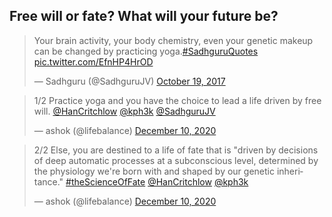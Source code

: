<!-- title: Your Future and Yoga -->

## Free will or fate? What will your future be?

<blockquote class="twitter-tweet"><p lang="en" dir="ltr">Your brain activity, your body chemistry, even your genetic makeup can be changed by practicing yoga.<a href="https://twitter.com/hashtag/SadhguruQuotes?src=hash&amp;ref_src=twsrc%5Etfw">#SadhguruQuotes</a> <a href="https://t.co/EfnHP4HrOD">pic.twitter.com/EfnHP4HrOD</a></p>&mdash; Sadhguru (@SadhguruJV) <a href="https://twitter.com/SadhguruJV/status/920843219809783808?ref_src=twsrc%5Etfw">October 19, 2017</a></blockquote> <script async src="https://platform.twitter.com/widgets.js" charset="utf-8"></script>

<blockquote class="twitter-tweet"><p lang="en" dir="ltr">1/2 Practice yoga and you have the choice to lead a life driven by free will. <a href="https://twitter.com/HanCritchlow?ref_src=twsrc%5Etfw">@HanCritchlow</a> <a href="https://twitter.com/kph3k?ref_src=twsrc%5Etfw">@kph3k</a> <a href="https://twitter.com/SadhguruJV?ref_src=twsrc%5Etfw">@SadhguruJV</a></p>&mdash; ashok (@lifebalance) <a href="https://twitter.com/lifebalance/status/1337113176387645440?ref_src=twsrc%5Etfw">December 10, 2020</a></blockquote> <script async src="https://platform.twitter.com/widgets.js" charset="utf-8"></script>


<blockquote class="twitter-tweet"><p lang="en" dir="ltr">2/2 Else, you are destined to a life of fate that is &quot;driven by decisions of deep automatic processes at a subconscious level, determined by the physiology we&#39;re born with and shaped by our genetic inheritance.&quot; <a href="https://twitter.com/hashtag/theScienceOfFate?src=hash&amp;ref_src=twsrc%5Etfw">#theScienceOfFate</a> <a href="https://twitter.com/HanCritchlow?ref_src=twsrc%5Etfw">@HanCritchlow</a> <a href="https://twitter.com/kph3k?ref_src=twsrc%5Etfw">@kph3k</a></p>&mdash; ashok (@lifebalance) <a href="https://twitter.com/lifebalance/status/1337113754572521473?ref_src=twsrc%5Etfw">December 10, 2020</a></blockquote> <script async src="https://platform.twitter.com/widgets.js" charset="utf-8"></script>
